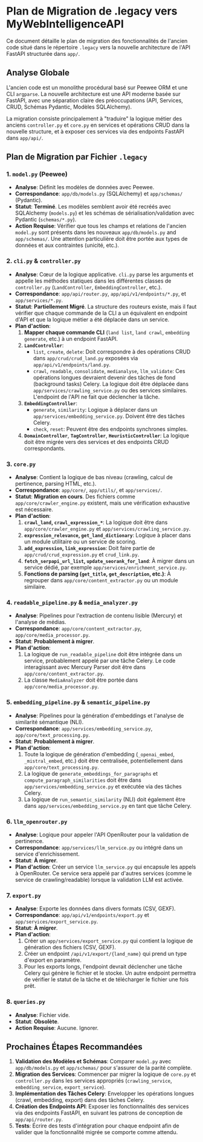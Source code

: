 # Plan de Migration de .legacy vers MyWebIntelligenceAPI

Ce document détaille le plan de migration des fonctionnalités de l'ancien code situé dans le répertoire `.legacy` vers la nouvelle architecture de l'API FastAPI structurée dans `app/`.

## Analyse Globale

L'ancien code est un monolithe procédural basé sur Peewee ORM et une CLI `argparse`. La nouvelle architecture est une API moderne basée sur FastAPI, avec une séparation claire des préoccupations (API, Services, CRUD, Schémas Pydantic, Modèles SQLAlchemy).

La migration consiste principalement à "traduire" la logique métier des anciens `controller.py` et `core.py` en services et opérations CRUD dans la nouvelle structure, et à exposer ces services via des endpoints FastAPI dans `app/api/`.

## Plan de Migration par Fichier `.legacy`

### 1. `model.py` (Peewee)
- **Analyse**: Définit les modèles de données avec Peewee.
- **Correspondance**: `app/db/models.py` (SQLAlchemy) et `app/schemas/` (Pydantic).
- **Statut**: **Terminé**. Les modèles semblent avoir été recréés avec SQLAlchemy (`models.py`) et les schémas de sérialisation/validation avec Pydantic (`schemas/*.py`).
- **Action Requise**: Vérifier que tous les champs et relations de l'ancien `model.py` sont présents dans les nouveaux `app/db/models.py` and `app/schemas/`. Une attention particulière doit être portée aux types de données et aux contraintes (unicité, etc.).

### 2. `cli.py` & `controller.py`
- **Analyse**: Cœur de la logique applicative. `cli.py` parse les arguments et appelle les méthodes statiques dans les différentes classes de `controller.py` (`LandController`, `EmbeddingController`, etc.).
- **Correspondance**: `app/api/router.py`, `app/api/v1/endpoints/*.py`, et `app/services/*.py`.
- **Statut**: **Partiellement Migré**. La structure des routeurs existe, mais il faut vérifier que chaque commande de la CLI a un équivalent en endpoint d'API et que la logique métier a été déplacée dans un service.
- **Plan d'action**:
    1.  **Mapper chaque commande CLI** (`land list`, `land crawl`, `embedding generate`, etc.) à un endpoint FastAPI.
    2.  **`LandController`**:
        - `list`, `create`, `delete`: Doit correspondre à des opérations CRUD dans `app/crud/crud_land.py` exposées via `app/api/v1/endpoints/land.py`.
        - `crawl`, `readable`, `consolidate`, `medianalyse`, `llm_validate`: Ces opérations longues devraient devenir des tâches de fond (background tasks) Celery. La logique doit être déplacée dans `app/services/crawling_service.py` ou des services similaires. L'endpoint de l'API ne fait que déclencher la tâche.
    3.  **`EmbeddingController`**:
        - `generate`, `similarity`: Logique à déplacer dans un `app/services/embedding_service.py`. Doivent être des tâches Celery.
        - `check`, `reset`: Peuvent être des endpoints synchrones simples.
    4.  **`DomainController`**, **`TagController`**, **`HeuristicController`**: La logique doit être migrée vers des services et des endpoints CRUD correspondants.

### 3. `core.py`
- **Analyse**: Contient la logique de bas niveau (crawling, calcul de pertinence, parsing HTML, etc.).
- **Correspondance**: `app/core/`, `app/utils/`, et `app/services/`.
- **Statut**: **Migration en cours**. Des fichiers comme `app/core/crawler_engine.py` existent, mais une vérification exhaustive est nécessaire.
- **Plan d'action**:
    1.  **`crawl_land`, `crawl_expression_*`**: La logique doit être dans `app/core/crawler_engine.py` et `app/services/crawling_service.py`.
    2.  **`expression_relevance`, `get_land_dictionary`**: Logique à placer dans un module utilitaire ou un service de scoring.
    3.  **`add_expression`, `link_expression`**: Doit faire partie de `app/crud/crud_expression.py` et `crud_link.py`.
    4.  **`fetch_serpapi_url_list`, `update_seorank_for_land`**: À migrer dans un service dédié, par exemple `app/services/enrichment_service.py`.
    5.  **Fonctions de parsing (`get_title`, `get_description`, etc.)**: À regrouper dans `app/core/content_extractor.py` ou un module similaire.

### 4. `readable_pipeline.py` & `media_analyzer.py`
- **Analyse**: Pipelines pour l'extraction de contenu lisible (Mercury) et l'analyse de médias.
- **Correspondance**: `app/core/content_extractor.py`, `app/core/media_processor.py`.
- **Statut**: **Probablement à migrer**.
- **Plan d'action**:
    1.  La logique de `run_readable_pipeline` doit être intégrée dans un service, probablement appelé par une tâche Celery. Le code interagissant avec Mercury Parser doit être dans `app/core/content_extractor.py`.
    2.  La classe `MediaAnalyzer` doit être portée dans `app/core/media_processor.py`.

### 5. `embedding_pipeline.py` & `semantic_pipeline.py`
- **Analyse**: Pipelines pour la génération d'embeddings et l'analyse de similarité sémantique (NLI).
- **Correspondance**: `app/services/embedding_service.py`, `app/core/text_processing.py`.
- **Statut**: **Probablement à migrer**.
- **Plan d'action**:
    1.  Toute la logique de génération d'embedding (`_openai_embed`, `_mistral_embed`, etc.) doit être centralisée, potentiellement dans `app/core/text_processing.py`.
    2.  La logique de `generate_embeddings_for_paragraphs` et `compute_paragraph_similarities` doit être dans `app/services/embedding_service.py` et exécutée via des tâches Celery.
    3.  La logique de `run_semantic_similarity` (NLI) doit également être dans `app/services/embedding_service.py` en tant que tâche Celery.

### 6. `llm_openrouter.py`
- **Analyse**: Logique pour appeler l'API OpenRouter pour la validation de pertinence.
- **Correspondance**: `app/services/llm_service.py` ou intégré dans un service d'enrichissement.
- **Statut**: **À migrer**.
- **Plan d'action**: Créer un service `llm_service.py` qui encapsule les appels à OpenRouter. Ce service sera appelé par d'autres services (comme le service de crawling/readable) lorsque la validation LLM est activée.

### 7. `export.py`
- **Analyse**: Exporte les données dans divers formats (CSV, GEXF).
- **Correspondance**: `app/api/v1/endpoints/export.py` et `app/services/export_service.py`.
- **Statut**: **À migrer**.
- **Plan d'action**:
    1.  Créer un `app/services/export_service.py` qui contient la logique de génération des fichiers (CSV, GEXF).
    2.  Créer un endpoint `/api/v1/export/{land_name}` qui prend un type d'export en paramètre.
    3.  Pour les exports longs, l'endpoint devrait déclencher une tâche Celery qui génère le fichier et le stocke. Un autre endpoint permettra de vérifier le statut de la tâche et de télécharger le fichier une fois prêt.

### 8. `queries.py`
- **Analyse**: Fichier vide.
- **Statut**: **Obsolète**.
- **Action Requise**: Aucune. Ignorer.

## Prochaines Étapes Recommandées

1.  **Validation des Modèles et Schémas**: Comparer `model.py` avec `app/db/models.py` et `app/schemas/` pour s'assurer de la parité complète.
2.  **Migration des Services**: Commencer par migrer la logique de `core.py` et `controller.py` dans les services appropriés (`crawling_service`, `embedding_service`, `export_service`).
3.  **Implémentation des Tâches Celery**: Envelopper les opérations longues (crawl, embedding, export) dans des tâches Celery.
4.  **Création des Endpoints API**: Exposer les fonctionnalités des services via des endpoints FastAPI, en suivant les patrons de conception de `app/api/router.py`.
5.  **Tests**: Écrire des tests d'intégration pour chaque endpoint afin de valider que la fonctionnalité migrée se comporte comme attendu.
